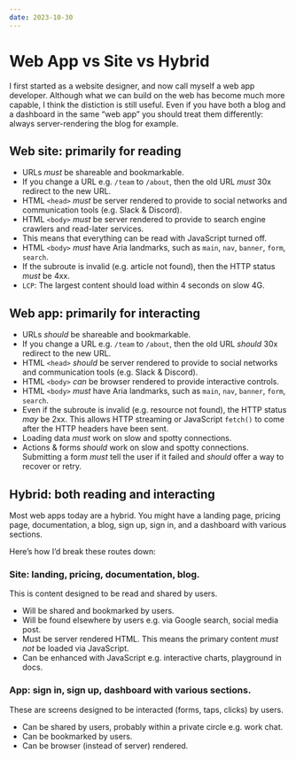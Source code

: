 ```yaml
---
date: 2023-10-30
---
```


# Web App vs Site vs Hybrid

I first started as a website designer, and now call myself a web app developer. Although what we can build on the web has become much more capable, I think the distiction is still useful. Even if you have both a blog and a dashboard in the same “web app” you should treat them differently: always server-rendering the blog for example.

## Web site: primarily for reading

- URLs _must_ be shareable and bookmarkable.
- If you change a URL e.g. `/team` to `/about`, then the old URL _must_ 30x redirect to the new URL.
- HTML `<head>` _must_ be server rendered to provide to social networks and communication tools (e.g. Slack & Discord).
- HTML `<body>` _must_ be server rendered to provide to search engine crawlers and read-later services.
- This means that everything can be read with JavaScript turned off.
- HTML `<body>` _must_ have Aria landmarks, such as `main`, `nav`, `banner`, `form`, `search`.
- If the subroute is invalid (e.g. article not found), then the HTTP status _must_ be 4xx.
- `LCP`: The largest content should load within 4 seconds on slow 4G.

## Web app: primarily for interacting

- URLs _should_ be shareable and bookmarkable.
- If you change a URL e.g. `/team` to `/about`, then the old URL _should_ 30x redirect to the new URL.
- HTML `<head>` _should_ be server rendered to provide to social networks and communication tools (e.g. Slack & Discord).
- HTML `<body>` _can_ be browser rendered to provide interactive controls.
- HTML `<body>` _must_ have Aria landmarks, such as `main`, `nav`, `banner`, `form`, `search`.
- Even if the subroute is invalid (e.g. resource not found), the HTTP status _may_ be 2xx. This allows HTTP streaming or JavaScript `fetch()` to come after the HTTP headers have been sent.
- Loading data _must_ work on slow and spotty connections.
- Actions & forms _should_ work on slow and spotty connections. Submitting a form _must_ tell the user if it failed and _should_ offer a way to recover or retry.

## Hybrid: both reading and interacting

Most web apps today are a hybrid. You might have a landing page, pricing page, documentation, a blog, sign up, sign in, and a dashboard with various sections.

Here’s how I’d break these routes down:

### Site: landing, pricing, documentation, blog.

This is content designed to be read and shared by users.

- Will be shared and bookmarked by users.
- Will be found elsewhere by users e.g. via Google search, social media post.
- Must be server rendered HTML. This means the primary content _must not_ be loaded via JavaScript.
- Can be enhanced with JavaScript e.g. interactive charts, playground in docs.

### App: sign in, sign up, dashboard with various sections.

These are screens designed to be interacted (forms, taps, clicks) by users.

- Can be shared by users, probably within a private circle e.g. work chat.
- Can be bookmarked by users.
- Can be browser (instead of server) rendered.
